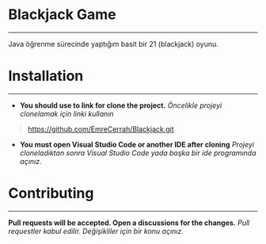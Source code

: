 # Blackjack Game
---
Java öğrenme sürecinde yaptığım basit bir 21 (blackjack) oyunu.

# Installation
---
- **You should use to link for clone the project.**
*Öncelikle projeyi clonelamak için linki kullanın*
>https://github.com/EmreCerrah/Blackjack.git
- **You must open Visual Studio Code or another IDE after cloning**
*Projeyi cloneladıktan sonra Visual Studio Code yada başka bir ide programında açınız.*

# Contributing
---
**Pull requests will be accepted. Open a discussions for the changes.**
*Pull requestler kabul edilir. Değişikliler için bir konu açınız.*

